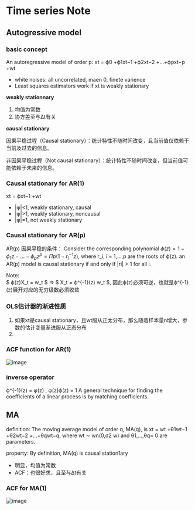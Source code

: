# Time series Note

## Autogressive model

### basic concept
An autoregressive model of order p:
xt = ϕ0 +ϕ1xt−1 +ϕ2xt−2 +...+ϕpxt−p +wt
- white noises: all uncorrelated, maen 0, finete varience
- Least squares estimators work if xt is weakly stationary

**weakly stationnary**
  1. 均值为常数
  2. 协方差至与Δt有关

**causal stationary**  

因果平稳过程（Causal stationary）：统计特性不随时间改变，且当前值仅依赖于当前及过去的信息。

非因果平稳过程（Not causal stationary）：统计特性不随时间改变，但当前值可能依赖于未来的信息。  

### Causal stationary for AR(1)  
xt = ϕxt−1 +wt  
- |φ|<1, weakly stationary, causal
- |φ|>1, weakly stationary, noncausal
- |φ|=1, not weakly stationary

### Causal stationary for AR(p)  
AR(p) 因果平稳的条件：
Consider the corresponding polynomial
 $ϕ(z) = 1−ϕ_1z −...−ϕ_pz^p = Πp(1-r_i^{-1}z)$, where r_i, i = 1,...,p are the roots of ϕ(z).
 an AR(p) model is causal stationary if and only if |ri| > 1 for all i.

 Note:  
 $ ϕ(z)X_t = w_t $ => $ X_t = ϕ^{-1}(z) w_t $, 因此ϕ(z)必须可逆，也就是ϕ^{-1}(z)展开对应的无穷级数必须收敛

 ### OLS估计器的渐进性质  
 1. 如果xt是causal stationary，且wt服从正太分布，那么随着样本量n增大，参数的估计变量渐进服从正态分布
 2. 

### ACF function for AR(1)
![image](https://github.com/user-attachments/assets/3e30e229-02cf-42a4-8e8a-610fd05c2576)


### inverse operator  
ϕ^{-1}(z) = φ(z) ,   φ(z)ϕ(z) = 1
 A general technique for finding the coefficients of a linear process
 is by matching coefficients. 

## MA
definition:   The moving average model of order q, MA(q), is  xt = wt +θ1wt−1 +θ2wt−2 +...+θqwt−q, where wt ∼ wn(0,σ2 w) and θ1,...,θq= 0 are parameters.

property:
 By definition, MA(q) is causal station1ary
 - 明显，均值为常数
 - ACF：也很好求，且至与Δt有关

### ACF for MA(1)  
![image](https://github.com/user-attachments/assets/5a9eda39-fa56-4261-9a83-93aa90ba8b2e)

 
